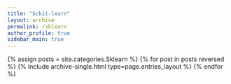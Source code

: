 ```yaml
---
title: "Sckit-learn"
layout: archive
permalink: /sklearn
author_profile: true
sidebar_main: true
---
```


{% assign posts = site.categories.Sklearn %}
{% for post in posts reversed %} {% include archive-single.html type=page.entries_layout %} {% endfor %}


